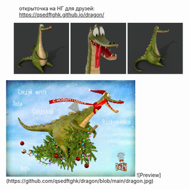 &nbsp;&nbsp;&nbsp;&nbsp;&nbsp;&nbsp;&nbsp;&nbsp;&nbsp;открыточка на НГ для друзей:
<br>
&nbsp;&nbsp;&nbsp;&nbsp;&nbsp;&nbsp;&nbsp;&nbsp;&nbsp;https://qsedftghk.github.io/dragon/
<br>

<p align="center">
  <img src="https://github.com/qsedftghk/dragon/blob/main/dragon_01.jpg" width="30%">
  <img src="https://github.com/qsedftghk/dragon/blob/main/dragon_03.jpg" width="30%">
  <img src="https://github.com/qsedftghk/dragon/blob/main/dragon_02.jpg" width="30%">
</p>
  <img src="https://github.com/qsedftghk/dragon/blob/main/dragon.jpg" width="70%">
![Preview](https://github.com/qsedftghk/dragon/blob/main/dragon.jpg)
<br>



